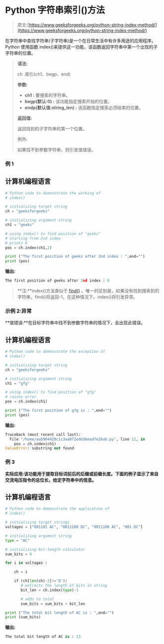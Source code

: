 # Python 字符串索引()方法

> 原文:[https://www.geeksforgeeks.org/python-string-index-method/](https://www.geeksforgeeks.org/python-string-index-method/)

在字符串中查找字符串(子字符串)是一个在日常生活中有许多用途的应用程序。Python 使用函数 index()来提供这一功能，该函数返回字符串中第一个出现的子字符串的位置。

> **语法:**
> 
> ch .索引(ch1、begp、end)
> 
> **参数:**
> 
> *   **ch1 :** 要搜索的字符串。
> *   **begp(默认:0) :** 该功能指定搜索开始的位置。
> *   **endp(默认值:string_len) :** 该函数指定搜索必须结束的位置。
> 
> **返回值:**
> 
> 返回找到的子字符串的第一个位置。
> 
> 例外:
> 
> 如果找不到参数字符串，则引发值错误。

### 例 1

## 计算机编程语言

```py
# Python code to demonstrate the working of 
# index()

# initializing target string 
ch = "geeksforgeeks"

# initializing argument string 
ch1 = "geeks"

# using index() to find position of "geeks"
# starting from 2nd index 
# prints 8
pos = ch.index(ch1,2)

print ("The first position of geeks after 2nd index : ",end="")
print (pos)
```

**输出:**

```py
The first position of geeks after 2nd index : 8
```

> **注:**index()方法类似于 [find()](https://www.geeksforgeeks.org/python-string-find/) 。唯一的区别是，如果没有找到搜索到的字符串，find()将返回-1，在这种情况下，index()将引发异常。

### 示例 2:异常

**值错误:**在目标字符串中找不到参数字符串的情况下，会出现此错误。

## 计算机编程语言

```py
# Python code to demonstrate the exception of 
# index()

# initializing target string 
ch = "geeksforgeeks"

# initializing argument string 
ch1 = "gfg"

# using index() to find position of "gfg"
# raises error
pos = ch.index(ch1)

print ("The first position of gfg is : ",end="")
print (pos)
```

**输出:**

```py
Traceback (most recent call last):
  File "/home/aa5904420c1c3aa072ede56ead7e26ab.py", line 12, in 
    pos = ch.index(ch1)
ValueError: substring not found
```

### **例 3**

**实际应用:**该功能用于提取目标词前后的**后缀或前缀长度。下面的例子显示了来自交流电压指令的总位长，给定字符串中的信息。**

## 计算机编程语言

```py
# Python code to demonstrate the application of 
# index()

# initializing target strings
voltages = ["001101 AC", "0011100 DC", "0011100 AC", "001 DC"] 

# initializing argument string 
type = "AC"

# initializing bit-length calculator
sum_bits = 0

for i in voltages : 

    ch = i

    if (ch[len(ch)-2]!='D'):
       # extracts the length of bits in string 
       bit_len = ch.index(type)-1

       # adds to total
       sum_bits = sum_bits + bit_len

print ("The total bit length of AC is : ",end="")
print (sum_bits)
```

**输出:**

```py
The total bit length of AC is : 13
```